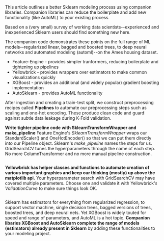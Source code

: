 This article outlines a better Sklearn modeling process using companion libraries. Companion libraries can reduce the boilerplate and add new functionality (like AutoML) to your existing process.

Based on a (very small) survey of working data scientists--experienced and inexperienced Sklearn users should find something new here.

The companion code demonstrates these points on the full range of ML models--regularized linear, bagged and boosted trees, to deep neural networks and automated modeling (automl)--on the Ames housing dataset. 

* Feature-Engine - provides simpler tranformers, reducing boilerplate and tightening up pipelines
* Yellowbrick - provides wrappers over estimators to make common visualizations quickly
* XGBoost - provides an additional (and widely popular) gradient boosting implementation
* AutoSklearn - provides AutoML functionality

After ingestion and creating a train-test split, we construct preprocessing recipes called **Pipelines** to automate our preprocessing steps such as scaling and one-hot encoding. These produce clean code and guard against subtle data leakage during K-Fold validation.


**Write tighter pipeline code with SklearnTransformWrapper and make_pipeline**
Feature Engine's *SklearnTransformWrapper* wraps our StandardScaler() and OneHotEncoder() so that we can put them directly into our Pipeline object. Sklearn's *make_pipeline* names the steps for us. GridSearchCV tunes the hyperparameters through the name of each step. No more ColumnTransformer and no more manual pipeline construction. 

```
```

**Yellowbrick has helper classes and functions to automate creation of various important graphics and keep our thinking (mostly) up above the matplotlib api.**
Your hyperparameter search with GridSearchCV may have covered multiple parameters. Choose one and validate it with Yellowbrick's *ValidationCurve* to make sure things look OK. 

```
```

Sklearn has estimators for everything from regularized regression, to support vector machine, single decision trees, bagged versions of trees, boosted trees, and deep neural nets. Yet XGBoost is widely touted for speed and range of parameters, and AutoML is a hot topic. **Companion libaries XGBoost and AutoSklearn complete the range of models (estimators) already present in Sklearn** by adding these functionalities to your modeling project. 

```
```









